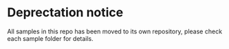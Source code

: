 # Deprectation notice

All samples in this repo has been moved to its own repository, please check each sample folder for details.